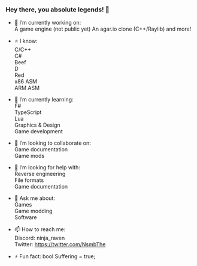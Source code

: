### Hey there, you absolute legends! 👋

- 🔭 I’m currently working on: <br />
A game engine (not public yet)
An agar.io clone (C++/Raylib)
and more! <br />

- ⭐ I know: <br />
C/C++ <br />
C# <br />
Beef <br />
D <br />
Red <br />
x86 ASM <br />
ARM ASM <br />

- 🌱 I’m currently learning: <br />
F# <br />
TypeScript <br />
Lua <br />
Graphics & Design <br />
Game development <br />

- 👯 I’m looking to collaborate on: <br />
Game documentation <br />
Game mods <br />

- 🤔 I’m looking for help with: <br />
Reverse engineering <br />
File formats <br />
Game documentation <br />

- 💬 Ask me about: <br />
Games <br />
Game modding <br />
Software <br />

- 📫 How to reach me: <br />
Discord: ninja_raven <br />
Twitter: https://twitter.com/NsmbThe <br />

- ⚡ Fun fact:
bool Suffering = true; <br />
